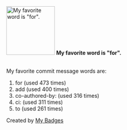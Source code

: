 <img src="https://my-badges.github.io/my-badges/favorite-word.png" alt="My favorite word is &quot;for&quot;." title="My favorite word is &quot;for&quot;." width="128">
<strong>My favorite word is &quot;for&quot;.</strong>
<br><br>

My favorite commit message words are:

1. for (used 473 times)
2. add (used 400 times)
3. co-authored-by: (used 316 times)
4. ci: (used 311 times)
5. to (used 261 times)


Created by <a href="https://github.com/my-badges/my-badges">My Badges</a>